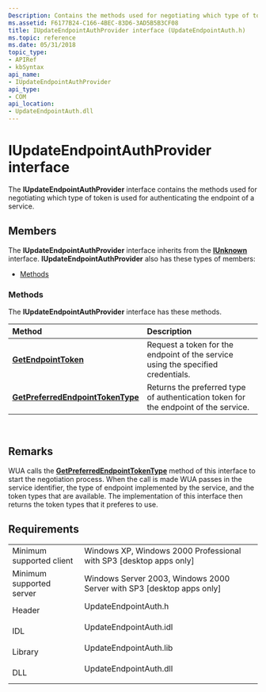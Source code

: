 ```yaml
---
Description: Contains the methods used for negotiating which type of token is used for authenticating the endpoint of a service.
ms.assetid: F6177B24-C166-4BEC-83D6-3AD5B5B3CF08
title: IUpdateEndpointAuthProvider interface (UpdateEndpointAuth.h)
ms.topic: reference
ms.date: 05/31/2018
topic_type: 
- APIRef
- kbSyntax
api_name: 
- IUpdateEndpointAuthProvider
api_type: 
- COM
api_location: 
- UpdateEndpointAuth.dll
---
```


# IUpdateEndpointAuthProvider interface

The **IUpdateEndpointAuthProvider** interface contains the methods used for negotiating which type of token is used for authenticating the endpoint of a service.

## Members

The **IUpdateEndpointAuthProvider** interface inherits from the [**IUnknown**](/windows/win32/api/unknwn/nn-unknwn-iunknown) interface. **IUpdateEndpointAuthProvider** also has these types of members:

-   [Methods](#methods)

### Methods

The **IUpdateEndpointAuthProvider** interface has these methods.



| Method                                                                                             | Description                                                                                    |
|:---------------------------------------------------------------------------------------------------|:-----------------------------------------------------------------------------------------------|
| [**GetEndpointToken**](iupdateendpointauthprovider-getendpointtoken.md)                           | Request a token for the endpoint of the service using the specified credentials.<br/>    |
| [**GetPreferredEndpointTokenType**](iupdateendpointauthprovider-getpreferredendpointtokentype.md) | Returns the preferred type of authentication token for the endpoint of the service.<br/> |



 

## Remarks

WUA calls the [**GetPreferredEndpointTokenType**](iupdateendpointauthprovider-getpreferredendpointtokentype.md) method of this interface to start the negotiation process. When the call is made WUA passes in the service identifier, the type of endpoint implemented by the service, and the token types that are available. The implementation of this interface then returns the token types that it preferes to use.

## Requirements



|                                     |                                                                                                   |
|-------------------------------------|---------------------------------------------------------------------------------------------------|
| Minimum supported client<br/> | Windows XP, Windows 2000 Professional with SP3 \[desktop apps only\]<br/>                   |
| Minimum supported server<br/> | Windows Server 2003, Windows 2000 Server with SP3 \[desktop apps only\]<br/>                |
| Header<br/>                   | <dl> <dt>UpdateEndpointAuth.h</dt> </dl>   |
| IDL<br/>                      | <dl> <dt>UpdateEndpointAuth.idl</dt> </dl> |
| Library<br/>                  | <dl> <dt>UpdateEndpointAuth.lib</dt> </dl> |
| DLL<br/>                      | <dl> <dt>UpdateEndpointAuth.dll</dt> </dl> |



 

 